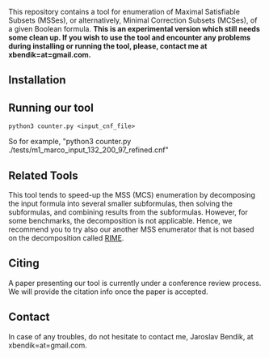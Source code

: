 This repository contains a tool for enumeration of Maximal Satisfiable Subsets (MSSes), or alternatively, Minimal Correction Subsets (MCSes), of a given Boolean formula. 
**This is an experimental version which still needs some clean up. If you wish to use the tool and encounter any problems during installing or running the tool, please, contact me at xbendik=at=gmail.com.**

## Installation


## Running our tool
```
python3 counter.py <input_cnf_file>
```
So for example, "python3 counter.py ./tests/m1_marco_input_132_200_97_refined.cnf"

## Related Tools
This tool tends to speed-up the MSS (MCS) enumeration by decomposing the input formula into several smaller subformulas, then solving the subformulas, and combining results from the subformulas. However, for some benchmarks, the decomposition is not applicable. Hence, we recommend you to try also our another MSS enumerator that is not based on the decomposition called [RIME](https://github.com/jar-ben/rime). 

## Citing
A paper presenting our tool is currently under a conference review process. We will provide the citation info once the paper is accepted. 

## Contact
In case of any troubles, do not hesitate to contact me, Jaroslav Bendik, at xbendik=at=gmail.com.
